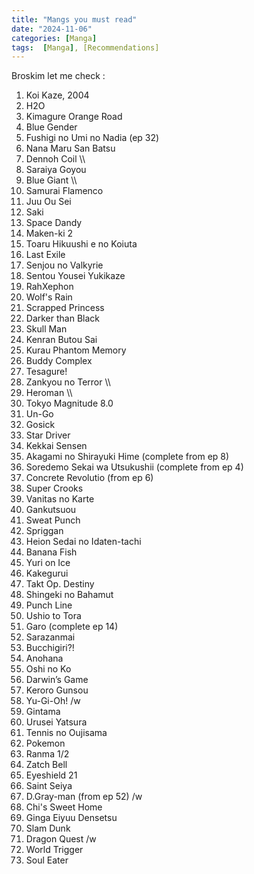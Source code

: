 ```yaml
---
title: "Mangs you must read"
date: "2024-11-06"
categories: [Manga]
tags:  [Manga], [Recommendations]
---
```


Broskim let me check :
1. Koi Kaze, 2004  
2. H2O  
3. Kimagure Orange Road  
4. Blue Gender  
5. Fushigi no Umi no Nadia (ep 32)  
6. Nana Maru San Batsu  
7. Dennoh Coil  \\\\
8. Saraiya Goyou  
9. Blue Giant  \\\\
10. Samurai Flamenco  
11. Juu Ou Sei  
12. Saki  
13. Space Dandy  
14. Maken-ki 2  
15. Toaru Hikuushi e no Koiuta  
16. Last Exile  
17. Senjou no Valkyrie  
18. Sentou Yousei Yukikaze  
19. RahXephon  
20. Wolf's Rain  
21. Scrapped Princess  
22. Darker than Black  
23. Skull Man  
24. Kenran Butou Sai  
25. Kurau Phantom Memory  
26. Buddy Complex  
27. Tesagure!  
28. Zankyou no Terror  \\\\
29. Heroman  \\\\
30. Tokyo Magnitude 8.0  
31. Un-Go  
32. Gosick  
33. Star Driver  
34. Kekkai Sensen  
35. Akagami no Shirayuki Hime (complete from ep 8)  
36. Soredemo Sekai wa Utsukushii (complete from ep 4)  
37. Concrete Revolutio (from ep 6)  
38. Super Crooks  
39. Vanitas no Karte  
40. Gankutsuou  
41. Sweat Punch  
42. Spriggan  
43. Heion Sedai no Idaten-tachi  
44. Banana Fish  
45. Yuri on Ice  
46. Kakegurui  
47. Takt Op. Destiny  
48. Shingeki no Bahamut  
49. Punch Line  
50. Ushio to Tora  
51. Garo (complete ep 14)  
52. Sarazanmai  
53. Bucchigiri?!  
54. Anohana  
55. Oshi no Ko  
56. Darwin’s Game  
57. Keroro Gunsou  
58. Yu-Gi-Oh! /w  
59. Gintama  
60. Urusei Yatsura  
61. Tennis no Oujisama  
62. Pokemon  
63. Ranma 1/2  
64. Zatch Bell  
65. Eyeshield 21  
66. Saint Seiya  
67. D.Gray-man (from ep 52) /w  
68. Chi's Sweet Home  
69. Ginga Eiyuu Densetsu  
70. Slam Dunk  
71. Dragon Quest /w  
72. World Trigger  
73. Soul Eater  